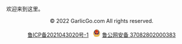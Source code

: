 <!-- # GarlicGo.com -->

欢迎来到这里。


<!-- Footer -->
<div align="center">
    <p class="a2021SemiDesignAllRi">© 2022 GarlicGo.com All rights reserved.</p>
    <a href="https://beian.miit.gov.cn/" target="_blank" class="beianText" rel="noreferrer">鲁ICP备2021043020号-1</a>&nbsp;&nbsp;
    <img src="./images/beian.png" class="image45" alt="">
    <a href="http://www.beian.gov.cn/portal/registerSystemInfo?recordcode=37082802000383" target="_blank" class="beianText" rel="noreferrer">鲁公网安备 37082802000383</a>
</div>

